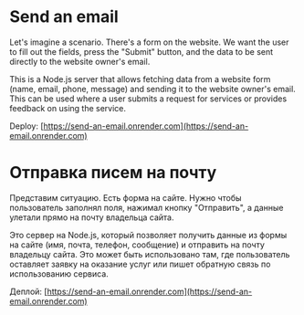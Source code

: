 # Send an email

Let's imagine a scenario. There's a form on the website. We want the user to fill out the fields, press the "Submit" button, and the data to be sent directly to the website owner's email.

This is a Node.js server that allows fetching data from a website form (name, email, phone, message) and sending it to the website owner's email. This can be used where a user submits a request for services or provides feedback on using the service.

Deploy: [https://send-an-email.onrender.com](https://send-an-email.onrender.com)

# Отправка писем на почту

Представим ситуацию. Есть форма на сайте. Нужно чтобы пользователь заполнял поля, нажимал кнопку "Отправить", а данные улетали прямо на почту владельца сайта.

Это сервер на Node.js, который позволяет получить данные из формы на сайте (имя, почта, телефон, сообщение) и отправить на почту владельцу сайта. Это может быть использовано там, где пользователь оставляет заявку на оказание услуг или пишет обратную связь по использованию сервиса.

Деплой: [https://send-an-email.onrender.com](https://send-an-email.onrender.com)
